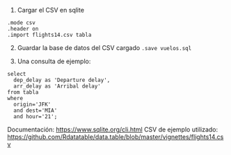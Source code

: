 1. Cargar el CSV en sqlite
```
.mode csv 
.header on
.import flights14.csv tabla
```
2. Guardar la base de datos del CSV cargado
`.save vuelos.sql`

3. Una consulta de ejemplo:
```
select 
  dep_delay as 'Departure delay',
  arr_delay as 'Arribal delay' 
from tabla 
where 
  origin='JFK' 
  and dest='MIA' 
  and hour='21';
``` 
Documentación: https://www.sqlite.org/cli.html
CSV de ejemplo utilizado: https://github.com/Rdatatable/data.table/blob/master/vignettes/flights14.csv